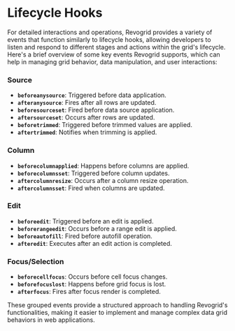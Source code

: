 # Lifecycle Hooks

For detailed interactions and operations, Revogrid provides a variety of events that function similarly to lifecycle hooks, allowing developers to listen and respond to different stages and actions within the grid's lifecycle. Here's a brief overview of some key events Revogrid supports, which can help in managing grid behavior, data manipulation, and user interactions:

### Source
- **`beforeanysource`**: Triggered before data application.
- **`afteranysource`**: Fires after all rows are updated.
- **`beforesourceset`**: Fired before data source application.
- **`aftersourceset`**: Occurs after rows are updated.
- **`beforetrimmed`**: Triggered before trimmed values are applied.
- **`aftertrimmed`**: Notifies when trimming is applied.

### Column
- **`beforecolumnapplied`**: Happens before columns are applied.
- **`beforecolumnsset`**: Triggered before column updates.
- **`aftercolumnresize`**: Occurs after a column resize operation.
- **`aftercolumnsset`**: Fired when columns are updated.

### Edit
- **`beforeedit`**: Triggered before an edit is applied.
- **`beforerangeedit`**: Occurs before a range edit is applied.
- **`beforeautofill`**: Fired before autofill operation.
- **`afteredit`**: Executes after an edit action is completed.

### Focus/Selection
- **`beforecellfocus`**: Occurs before cell focus changes.
- **`beforefocuslost`**: Happens before grid focus is lost.
- **`afterfocus`**: Fires after focus render is completed.

These grouped events provide a structured approach to handling Revogrid's functionalities, making it easier to implement and manage complex data grid behaviors in web applications.